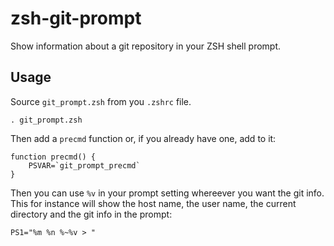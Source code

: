 # zsh-git-prompt

Show information about a git repository in your ZSH shell prompt.

## Usage

Source `git_prompt.zsh` from you `.zshrc` file.

    . git_prompt.zsh

Then add a `precmd` function or, if you already have one, add to it:

    function precmd() {
        PSVAR=`git_prompt_precmd`
    }

Then you can use `%v` in your prompt setting whereever you want the git info.
This for instance will show the host name, the user name, the current directory
and the git info in the prompt:

    PS1="%m %n %~%v > "

